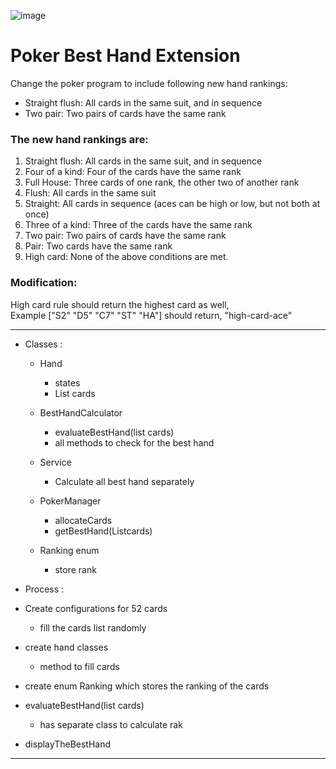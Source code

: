 ![image](https://github.com/sudhir-takale/poker/assets/93988135/b2deaf07-eb87-41c9-870c-2f8c22139308)






# Poker Best Hand Extension
Change the poker program to include following new hand rankings: <br>

- Straight flush: All cards in the same suit, and in sequence
- Two pair: Two pairs of cards have the same rank <br>

### The new hand rankings are:

1. Straight flush: All cards in the same suit, and in sequence
2. Four of a kind: Four of the cards have the same rank
3. Full House: Three cards of one rank, the other two of another rank
4. Flush: All cards in the same suit
5. Straight: All cards in sequence (aces can be high or low, but not both at once)
6. Three of a kind: Three of the cards have the same rank
7. Two pair: Two pairs of cards have the same rank
8. Pair: Two cards have the same rank
9. High card: None of the above conditions are met. <br>


### Modification:
   High card rule should return the highest card as well,<br>
   Example ["S2" "D5" "C7" "ST" "HA"] should return, "high-card-ace"


------------------------------------------------------------------------------------------------------

- Classes :
   - Hand 
      - states 
      - List<String> cards

   - BestHandCalculator 
      - evaluateBestHand(list<string> cards)
      - all methods to check for the best hand
  - Service
       - Calculate all best hand separately
     
   - PokerManager 
      - allocateCards
      - getBestHand(List<String>cards)
   - Ranking enum
      - store rank 

- Process :
- Create configurations for 52 cards
   - fill the cards list randomly 
- create hand classes
   - method to fill cards
- create enum Ranking which stores the ranking of the cards
- evaluateBestHand(list<string> cards)
     - has separate class to calculate rak
- displayTheBestHand

-------------------------------------------------------------------------------------------------------------
